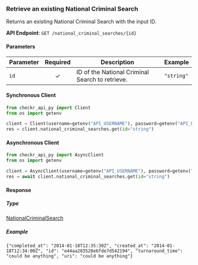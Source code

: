 
### Retrieve an existing National Criminal Search <a name="get"></a>

Returns an existing National Criminal Search with the input ID.


**API Endpoint**: `GET /national_criminal_searches/{id}`

#### Parameters

| Parameter | Required | Description | Example |
|-----------|:--------:|-------------|--------|
| `id` | ✓ | ID of the National Criminal Search to retrieve. | `"string"` |

#### Synchronous Client

```python
from checkr_api_py import Client
from os import getenv

client = Client(username=getenv("API_USERNAME"), password=getenv("API_PASSWORD"))
res = client.national_criminal_searches.get(id="string")

```

#### Asynchronous Client

```python
from checkr_api_py import AsyncClient
from os import getenv

client = AsyncClient(username=getenv("API_USERNAME"), password=getenv("API_PASSWORD"))
res = await client.national_criminal_searches.get(id="string")

```

#### Response

##### Type
[NationalCriminalSearch](/checkr_api_py/types/models/national_criminal_search.py)

##### Example
`{"completed_at": "2014-01-18T12:35:30Z", "created_at": "2014-01-18T12:34:00Z", "id": "e44aa283528e6fde7d542194", "turnaround_time": "could be anything", "uri": "could be anything"}`
